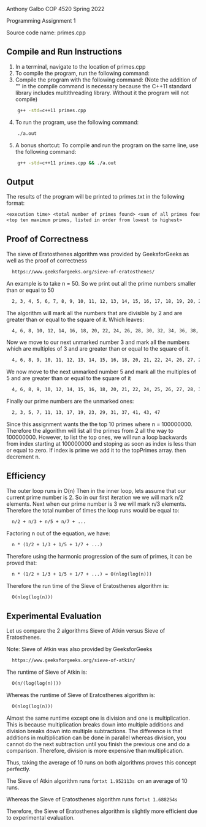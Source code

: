 Anthony Galbo
COP 4520 Spring 2022

Programming Assignment 1

Source code name: primes.cpp

## Compile and Run Instructions

1. In a terminal, navigate to the location of primes.cpp
2. To compile the program, run the following command:
3. Compile the program with the following command: (Note the addition of "" in the compile command is necessary because the C++11 standard library includes multithreading library. Without it the program will not compile)
```bash
    g++ -std=c++11 primes.cpp
```
4. To run the program, use the following command:
```bash
    ./a.out
```
5. A bonus shortcut: To compile and run the program on the same line, use the following command:
```bash
    g++ -std=c++11 primes.cpp && ./a.out
```

## Output

The results of the program will be printed to primes.txt in the following format:
```txt
<execution time> <total number of primes found> <sum of all primes found>
<top ten maximum primes, listed in order from lowest to highest>
```

## Proof of Correctness
The sieve of Eratosthenes algorithm was provided by GeeksforGeeks as well as the proof of correctness
```txt
  https://www.geeksforgeeks.org/sieve-of-eratosthenes/
```
An example is to take n = 50. So we print out all the prime numbers smaller than or equal to 50
```txt
  2, 3, 4, 5, 6, 7, 8, 9, 10, 11, 12, 13, 14, 15, 16, 17, 18, 19, 20, 21, 22, 23, 24, 25, 26, 27, 28, 29, 30, 31, 32, 33, 34, 35, 36, 37, 38, 39, 40, 41, 42, 43, 44, 45, 46, 47, 48, 49, 50
```
The algorithm will mark all the numbers that are divisible by 2 and are greater than or equal to the square of it. Which leaves:
```txt
  4, 6, 8, 10, 12, 14, 16, 18, 20, 22, 24, 26, 28, 30, 32, 34, 36, 38, 40, 42, 44, 46, 48, 50
```
Now we move to our next unmarked number 3 and mark all the numbers which are multiples of 3 and are greater than or equal to the square of it.
```txt
  4, 6, 8, 9, 10, 11, 12, 13, 14, 15, 16, 18, 20, 21, 22, 24, 26, 27, 28, 30, 32, 33, 34, 36, 38, 39, 40, 42, 44, 45, 46, 48, 50.
```
We now move to the next unmarked number 5 and mark all the multiples of 5 and are greater than or equal to the square of it
```txt
  4, 6, 8, 9, 10, 12, 14, 15, 16, 18, 20, 21, 22, 24, 25, 26, 27, 28, 30, 32, 33, 34, 35, 36, 38, 39, 40, 42, 44, 45, 46, 48, 49, 50.
```
Finally our prime numbers are the unmarked ones:
```txt
  2, 3, 5, 7, 11, 13, 17, 19, 23, 29, 31, 37, 41, 43, 47
```

Since this assignment wants the the top 10 primes where n = 100000000. Therefore the algorithm will list all the primes from 2 all the way to 100000000. However, to list the top ones, we will run a loop backwards from index starting at 100000000 and stoping as soon as index is less than or equal to zero. If index is prime we add it to the topPrimes array. then decrement n.

## Efficiency

The outer loop runs in O(n) Then in the inner loop, lets assume that our current prime number is 2. So in our first iteration we we will mark n/2 elements. Next when our prime number is 3 we will mark n/3 elements. Therefore the total number of times the loop runs would be equal to:
```txt
  n/2 + n/3 + n/5 + n/7 + ...
```

Factoring n out of the equation, we have:
```txt
  n * (1/2 + 1/3 + 1/5 + 1/7 + ...)
```

Therefore using the harmonic progression of the sum of primes, it can be proved that:
```txt
  n * (1/2 + 1/3 + 1/5 + 1/7 + ...) = O(nlog(log(n)))
```

Therefore the run time of the Sieve of Eratosthenes algorithm is:
```txt
  O(nlog(log(n)))
```

## Experimental Evaluation

Let us compare the 2 algorithms Sieve of Atkin versus Sieve of Eratosthenes.

Note: Sieve of Atkin was also provided by GeeksforGeeks
```txt
  https://www.geeksforgeeks.org/sieve-of-atkin/
```

The runtime of Sieve of Atkin is:
```txt
  O(n/(log(log(n))))
```

Whereas the runtime of Sieve of Eratosthenes algorithm is:
```txt
  O(nlog(log(n)))
```

Almost the same runtime except one is division and one is multiplication. This is because multiplication breaks down into multiple additions and division breaks down into multiple subtractions. The difference is that additions in multiplication can be done in parallel whereas division, you cannot do the next subtraction until you finish the previous one and do a comparison. Therefore, division is more expensive than multiplication.

Thus, taking the average of 10 runs on both algorithms proves this concept perfectly.

The Sieve of Atkin algorithm runs for```txt 1.952113s ```on an average of 10 runs.

Whereas the Sieve of Eratosthenes algorithm runs for```txt 1.688254s ```

Therefore, the Sieve of Eratosthenes algorithm is slightly more efficient due to experimental evaluation.
